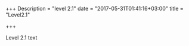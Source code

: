 +++
Description = "level 2.1"
date = "2017-05-31T01:41:16+03:00"
title = "Level2.1"

+++

Level 2.1 text


